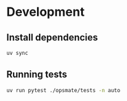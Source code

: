 # Development

## Install dependencies

```bash
uv sync
```

## Running tests

```bash
uv run pytest ./opsmate/tests -n auto
```
